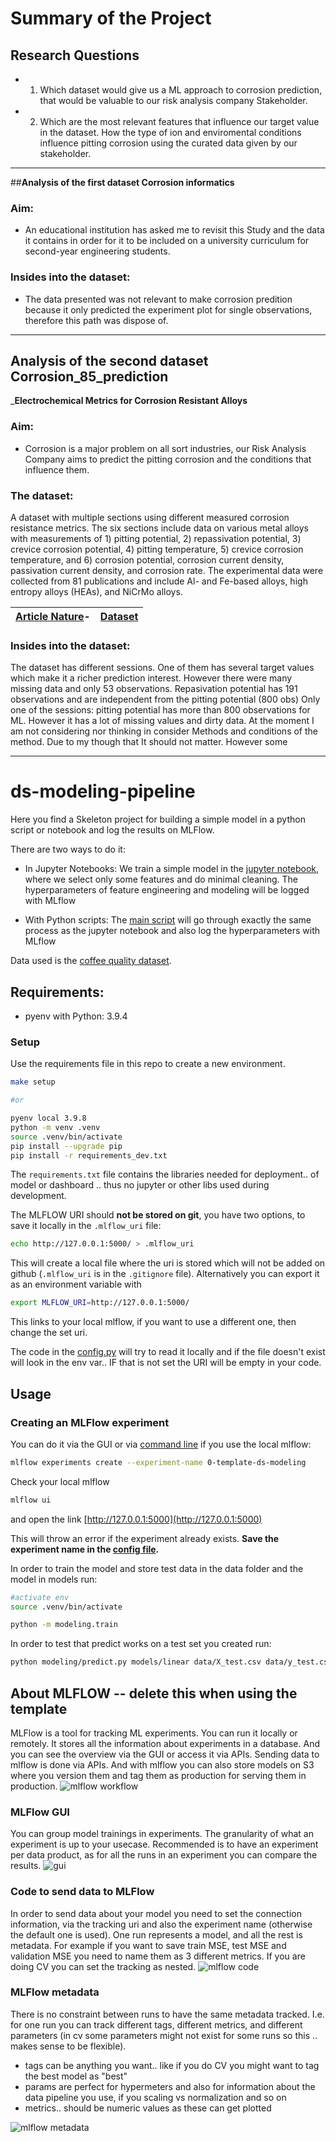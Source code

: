 # Summary of the Project

## Research Questions

* 1. Which dataset would give us a ML approach to corrosion prediction, that would be valuable to our risk analysis company Stakeholder.
* 2. Which are the most relevant features that influence our target value in the dataset. How the type of ion and enviromental conditions influence pitting corrosion using the curated data given by our stakeholder.
  
-------------
##__Analysis of the first dataset Corrosion informatics__
### Aim:
* An educational institution has asked me to revisit this Study and the data it contains in order for it to be included on a university curriculum for second-year engineering students.
### Insides into the dataset:
* The data presented was not relevant to make corrosion predition because it only predicted the experiment plot for single observations, therefore this path was dispose of.
--------------
## Analysis of the second dataset Corrosion_85_prediction

___Electrochemical Metrics for Corrosion Resistant Alloys__
### Aim:
* Corrosion is a major problem on all sort industries, our Risk Analysis Company aims to predict the pitting corrosion and the conditions that influence them.

### The dataset:
A dataset with multiple sections using different measured corrosion resistance metrics. The six sections include data on various metal alloys with measurements of 1) pitting potential, 2) repassivation potential, 3) crevice corrosion potential, 4) pitting temperature, 5) crevice corrosion temperature, and 6) corrosion potential, corrosion current density, passivation current density, and corrosion rate. The experimental data were collected from 81 publications and include Al- and Fe-based alloys, high entropy alloys (HEAs), and NiCrMo alloys.

|[Article Nature](https://www.nature.com/articles/s41597-021-00840-y)-|[Dataset](https://www.nature.com/articles/s41597-021-00840-y)|
|---|---|

### Insides into the dataset:
The dataset has different sessions. One of them has several target values which make it a richer prediction interest. However there were many missing data and only 53 observations. 
Repasivation potential has 191 observations and are independent from the pitting potential (800 obs)
Only one of the sessions: pitting potential has more than 800 observations for ML. However it has a lot of missing values and dirty data. At the moment I am not considering nor thinking in consider Methods and conditions of the method. Due to my though that It should not matter. However some 



_______________________
# ds-modeling-pipeline

Here you find a Skeleton project for building a simple model in a python script or notebook and log the results on MLFlow.

There are two ways to do it: 
* In Jupyter Notebooks:
    We train a simple model in the [jupyter notebook](notebooks/EDA-and-modeling.ipynb), where we select only some features and do minimal cleaning. The hyperparameters of feature engineering and modeling will be logged with MLflow

* With Python scripts:
    The [main script](modeling/train.py) will go through exactly the same process as the jupyter notebook and also log the hyperparameters with MLflow

Data used is the [coffee quality dataset](https://github.com/jldbc/coffee-quality-database).

## Requirements:

- pyenv with Python: 3.9.4

### Setup

Use the requirements file in this repo to create a new environment.

```BASH
make setup

#or

pyenv local 3.9.8
python -m venv .venv
source .venv/bin/activate
pip install --upgrade pip
pip install -r requirements_dev.txt
```

The `requirements.txt` file contains the libraries needed for deployment.. of model or dashboard .. thus no jupyter or other libs used during development.

The MLFLOW URI should **not be stored on git**, you have two options, to save it locally in the `.mlflow_uri` file:

```BASH
echo http://127.0.0.1:5000/ > .mlflow_uri
```

This will create a local file where the uri is stored which will not be added on github (`.mlflow_uri` is in the `.gitignore` file). Alternatively you can export it as an environment variable with

```bash
export MLFLOW_URI=http://127.0.0.1:5000/
```

This links to your local mlflow, if you want to use a different one, then change the set uri.

The code in the [config.py](modeling/config.py) will try to read it locally and if the file doesn't exist will look in the env var.. IF that is not set the URI will be empty in your code.

## Usage

### Creating an MLFlow experiment

You can do it via the GUI or via [command line](https://www.mlflow.org/docs/latest/tracking.html#managing-experiments-and-runs-with-the-tracking-service-api) if you use the local mlflow:

```bash
mlflow experiments create --experiment-name 0-template-ds-modeling
```

Check your local mlflow

```bash
mlflow ui
```

and open the link [http://127.0.0.1:5000](http://127.0.0.1:5000)

This will throw an error if the experiment already exists. **Save the experiment name in the [config file](modeling/config.py).**

In order to train the model and store test data in the data folder and the model in models run:

```bash
#activate env
source .venv/bin/activate

python -m modeling.train
```

In order to test that predict works on a test set you created run:

```bash
python modeling/predict.py models/linear data/X_test.csv data/y_test.csv
```

## About MLFLOW -- delete this when using the template

MLFlow is a tool for tracking ML experiments. You can run it locally or remotely. It stores all the information about experiments in a database.
And you can see the overview via the GUI or access it via APIs. Sending data to mlflow is done via APIs. And with mlflow you can also store models on S3 where you version them and tag them as production for serving them in production.
![mlflow workflow](images/0_general_tracking_mlflow.png)

### MLFlow GUI

You can group model trainings in experiments. The granularity of what an experiment is up to your usecase. Recommended is to have an experiment per data product, as for all the runs in an experiment you can compare the results.
![gui](images/1_gui.png)

### Code to send data to MLFlow

In order to send data about your model you need to set the connection information, via the tracking uri and also the experiment name (otherwise the default one is used). One run represents a model, and all the rest is metadata. For example if you want to save train MSE, test MSE and validation MSE you need to name them as 3 different metrics.
If you are doing CV you can set the tracking as nested.
![mlflow code](images/2_code.png)

### MLFlow metadata

There is no constraint between runs to have the same metadata tracked. I.e. for one run you can track different tags, different metrics, and different parameters (in cv some parameters might not exist for some runs so this .. makes sense to be flexible).

- tags can be anything you want.. like if you do CV you might want to tag the best model as "best"
- params are perfect for hypermeters and also for information about the data pipeline you use, if you scaling vs normalization and so on
- metrics.. should be numeric values as these can get plotted

![mlflow metadata](images/3_metadata.png)
